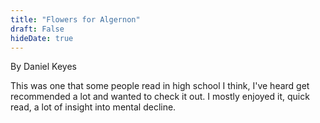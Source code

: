 ```yaml
---
title: "Flowers for Algernon"
draft: False
hideDate: true
---
```

By Daniel Keyes

This was one that some people read in high school I think, I've heard get
recommended a lot and wanted to check it out. I mostly enjoyed it, quick read,
a lot of insight into mental decline.